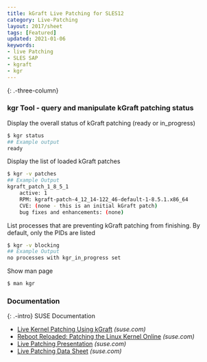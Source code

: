 ```yaml
---
title: kGraft Live Patching for SLES12
category: Live-Patching
layout: 2017/sheet
tags: [Featured]
updated: 2021-01-06
keywords:
- live Patching
- SLES SAP
- kgraft
- kgr
---
```

{: .-three-column}

### kgr Tool - query and manipulate kGraft patching status
Display the overall status of kGraft patching (ready or in_progress)
```bash
$ kgr status
## Example output
ready
```
Display the list of loaded kGraft patches
```bash
$ kgr -v patches
## Example Output
kgraft_patch_1_8_5_1
    active: 1
    RPM: kgraft-patch-4_12_14-122_46-default-1-8.5.1.x86_64
    CVE: (none - this is an initial kGraft patch)
    bug fixes and enhancements: (none)
```

List processes that are preventing kGraft patching from finishing. 
By default, only the PIDs are listed
```bash
$ kgr -v blocking
## Example Output
no processes with kgr_in_progress set
```

Show man page
```bash
$ man kgr
```


### Documentation
{: .-intro}
SUSE Documentation
- [Live Kernel Patching Using kGraft](https://documentation.suse.com/sles/12-SP5/html/SLES-kgraft/index.html) _(suse.com)_
- [Reboot Reloaded: Patching the Linux Kernel Online](https://www.suse.com/c/reboot-reloaded-patching-the-linux-kernel-online/) _(suse.com)_
- [Live Patching Presentation](https://www.suse.com/media/presentation/slelp.pdf) _(suse.com)_
- [Live Patching Data Sheet](https://www.suse.com/media/data-sheet/sle_live_patching_data_sheet.pdf) _(suse.com)_